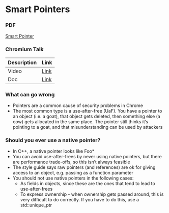 # Smart Pointers

### PDF
[Smart Pointer](./docs/Smart%20Pointers%20C++.pdf)

### Chromium Talk

 | Description | Link                                                                                          |
 | ----------- | --------------------------------------------------------------------------------------------- |
 | Video       | [Link](https://www.youtube.com/watch?v=MpwbWSEDfjM )                                          |
 | Doc         | [Link](https://docs.google.com/document/d/1VRevv8JhlP4I8fIlvf87IrW2IRjE0PbkSfIcI6-UbJo/edit ) |
  
  

### What can go wrong

*   Pointers are a common cause of security problems in Chrome
*   The most common type is a use-after-free (UaF). You have a pointer to an object (i.e. a goat), that object gets deleted, then something else (a cow) gets allocated in the same place. The pointer still thinks it’s pointing to a goat, and that misunderstanding can be used by attackers

### Should you ever use a native pointer?

*   In C++, a native pointer looks like Foo*
*   You can avoid use-after-frees by never using native pointers, but there are performance trade-offs, so this isn’t always feasible
*   The style guide says raw pointers (and references) are ok for giving access to an object, e.g. passing as a function parameter
*   You should not use native pointers in the following cases:
    *   As fields in objects, since these are the ones that tend to lead to use-after-frees
    *   To express ownership - when ownership gets passed around, this is very difficult to do correctly. If you have to do this, use a std::unique_ptr



		
		
		

